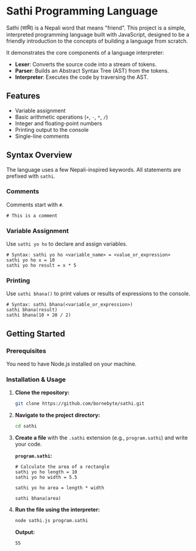 # Sathi Programming Language

Sathi (साथि) is a Nepali word that means "friend". This project is a simple, interpreted programming language built with JavaScript, designed to be a friendly introduction to the concepts of building a language from scratch.

It demonstrates the core components of a language interpreter:
-   **Lexer**: Converts the source code into a stream of tokens.
-   **Parser**: Builds an Abstract Syntax Tree (AST) from the tokens.
-   **Interpreter**: Executes the code by traversing the AST.

## Features

*   Variable assignment
*   Basic arithmetic operations (`+`, `-`, `*`, `/`)
*   Integer and floating-point numbers
*   Printing output to the console
*   Single-line comments

## Syntax Overview

The language uses a few Nepali-inspired keywords. All statements are prefixed with `sathi`.

### Comments
Comments start with `#`.

```sathi
# This is a comment
```

### Variable Assignment
Use `sathi yo ho` to declare and assign variables.

```sathi
# Syntax: sathi yo ho <variable_name> = <value_or_expression>
sathi yo ho x = 10
sathi yo ho result = x * 5
```

### Printing
Use `sathi bhana()` to print values or results of expressions to the console.

```sathi
# Syntax: sathi bhana(<variable_or_expression>)
sathi bhana(result)
sathi bhana(10 + 20 / 2)
```

## Getting Started

### Prerequisites

You need to have Node.js installed on your machine.

### Installation & Usage

1.  **Clone the repository:**
    ```sh
    git clone https://github.com/bornebyte/sathi.git
    ```

2.  **Navigate to the project directory:**
    ```sh
    cd sathi
    ```

3.  **Create a file** with the `.sathi` extension (e.g., `program.sathi`) and write your code.

    **`program.sathi`:**
    ```sathi
    # Calculate the area of a rectangle
    sathi yo ho length = 10
    sathi yo ho width = 5.5
    
    sathi yo ho area = length * width
    
    sathi bhana(area)
    ```

4.  **Run the file using the interpreter:**
    ```sh
    node sathi.js program.sathi
    ```

    **Output:**
    ```
    55
    ```